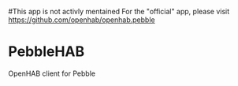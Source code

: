#This app is not activly mentained
For the "official" app, please visit https://github.com/openhab/openhab.pebble

# PebbleHAB
OpenHAB client for Pebble

